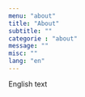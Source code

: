 ```yaml
---
menu: "about"
title: "About"
subtitle: ""
categorie : "about"
message: ""
misc: ""
lang: "en"
---
```

English text